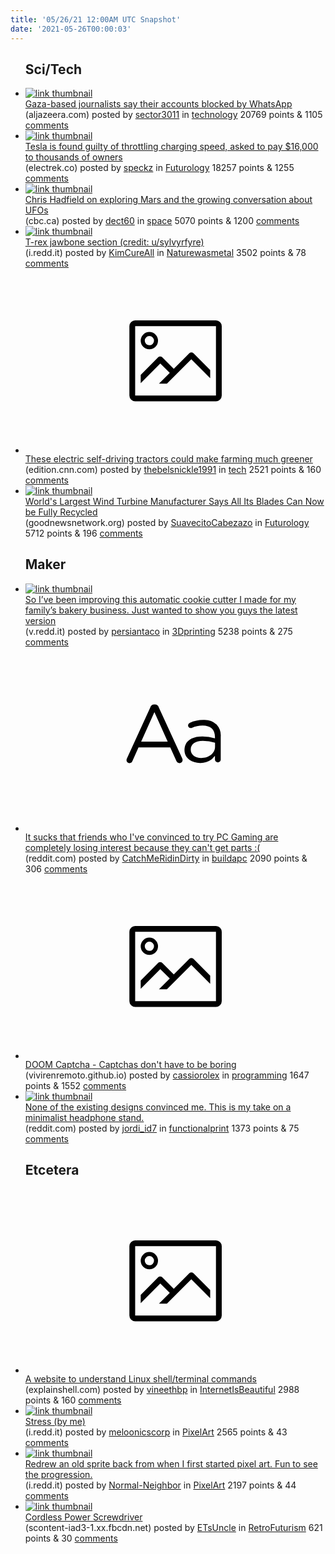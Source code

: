 ```yaml
---
title: '05/26/21 12:00AM UTC Snapshot'
date: '2021-05-26T00:00:03'
---
```

<ul>
<h2>Sci/Tech</h2>

<li><a href='https://www.aljazeera.com/news/2021/5/25/israel-blocks-whatsapp-accounts-of-gaza-journalists'><img src='https://b.thumbs.redditmedia.com/Jej9XaM_cBUAl-SaQcMs0S22l32uQ-hD5gvj7PaJ3HM.jpg' alt='link thumbnail'></a><div><div class='linkTitle'><a href='https://www.aljazeera.com/news/2021/5/25/israel-blocks-whatsapp-accounts-of-gaza-journalists'>Gaza-based journalists say their accounts blocked by WhatsApp</a></div>(aljazeera.com) posted by <a href='https://www.reddit.com/user/sector3011'>sector3011</a> in <a href='https://www.reddit.com/r/technology'>technology</a> 20769 points & 1105 <a href='https://www.reddit.com/r/technology/comments/nknc2k/gazabased_journalists_say_their_accounts_blocked/'>comments</a></div></li>

<li><a href='https://electrek.co/2021/05/24/tesla-found-guilty-throttling-charging-speed-asked-pay-16000-thousands-owners/'><img src='https://b.thumbs.redditmedia.com/U7q3Rr7qt1nTGyhJ51uF1gvGBhHLST6x0OwZj0IlV6I.jpg' alt='link thumbnail'></a><div><div class='linkTitle'><a href='https://electrek.co/2021/05/24/tesla-found-guilty-throttling-charging-speed-asked-pay-16000-thousands-owners/'>Tesla is found guilty of throttling charging speed, asked to pay $16,000 to thousands of owners</a></div>(electrek.co) posted by <a href='https://www.reddit.com/user/speckz'>speckz</a> in <a href='https://www.reddit.com/r/Futurology'>Futurology</a> 18257 points & 1255 <a href='https://www.reddit.com/r/Futurology/comments/nkosdf/tesla_is_found_guilty_of_throttling_charging/'>comments</a></div></li>

<li><a href='https://www.cbc.ca/radio/checkup/what-s-the-first-thing-you-ll-do-after-pandemic-restrictions-are-lifted-1.6036693/chris-hadfield-on-exploring-mars-and-the-growing-conversation-about-ufos-1.6038413'><img src='https://a.thumbs.redditmedia.com/ZQXHY7beYbYnsMXUpNRd8JLtT0LnQJuw_vhUBMu5Gt0.jpg' alt='link thumbnail'></a><div><div class='linkTitle'><a href='https://www.cbc.ca/radio/checkup/what-s-the-first-thing-you-ll-do-after-pandemic-restrictions-are-lifted-1.6036693/chris-hadfield-on-exploring-mars-and-the-growing-conversation-about-ufos-1.6038413'>Chris Hadfield on exploring Mars and the growing conversation about UFOs</a></div>(cbc.ca) posted by <a href='https://www.reddit.com/user/dect60'>dect60</a> in <a href='https://www.reddit.com/r/space'>space</a> 5070 points & 1200 <a href='https://www.reddit.com/r/space/comments/nkjcsa/chris_hadfield_on_exploring_mars_and_the_growing/'>comments</a></div></li>

<li><a href='https://i.redd.it/b4hw6qgd19171.jpg'><img src='https://a.thumbs.redditmedia.com/8OlHPi37imOA0NF4sWDz0k1qSrd7TyFv4HfqjOG4jO8.jpg' alt='link thumbnail'></a><div><div class='linkTitle'><a href='https://i.redd.it/b4hw6qgd19171.jpg'>T-rex jawbone section (credit: u/sylvyrfyre)</a></div>(i.redd.it) posted by <a href='https://www.reddit.com/user/KimCureAll'>KimCureAll</a> in <a href='https://www.reddit.com/r/Naturewasmetal'>Naturewasmetal</a> 3502 points & 78 <a href='https://www.reddit.com/r/Naturewasmetal/comments/nkn556/trex_jawbone_section_credit_usylvyrfyre/'>comments</a></div></li>

<li><a href='https://edition.cnn.com/2021/05/11/tech/monarch-autonomous-electric-tractor-spc-intl/index.html'><svg version='1.1' viewBox='-34 -14 104 64' preserveAspectRatio='xMidYMid meet' xmlns='http://www.w3.org/2000/svg' xmlns:xlink='http://www.w3.org/1999/xlink'>
    <title>link thumbnail</title>
    <path d='M32,4H4A2,2,0,0,0,2,6V30a2,2,0,0,0,2,2H32a2,2,0,0,0,2-2V6A2,2,0,0,0,32,4ZM4,30V6H32V30Z'></path>
    <path d='M8.92,14a3,3,0,1,0-3-3A3,3,0,0,0,8.92,14Zm0-4.6A1.6,1.6,0,1,1,7.33,11,1.6,1.6,0,0,1,8.92,9.41Z'></path>
    <path d='M22.78,15.37l-5.4,5.4-4-4a1,1,0,0,0-1.41,0L5.92,22.9v2.83l6.79-6.79L16,22.18l-3.75,3.75H15l8.45-8.45L30,24V21.18l-5.81-5.81A1,1,0,0,0,22.78,15.37Z'></path>
    </svg></a><div><div class='linkTitle'><a href='https://edition.cnn.com/2021/05/11/tech/monarch-autonomous-electric-tractor-spc-intl/index.html'>These electric self-driving tractors could make farming much greener</a></div>(edition.cnn.com) posted by <a href='https://www.reddit.com/user/thebelsnickle1991'>thebelsnickle1991</a> in <a href='https://www.reddit.com/r/tech'>tech</a> 2521 points & 160 <a href='https://www.reddit.com/r/tech/comments/nkkuq8/these_electric_selfdriving_tractors_could_make/'>comments</a></div></li>

<li><a href='https://www.goodnewsnetwork.org/vestas-announces-fully-recyclable-wind-turbine-blades/'><img src='https://a.thumbs.redditmedia.com/9_SI1ysOmT-CMGQ0zozC3xsaQweDJMdcP1_1iT7G1J4.jpg' alt='link thumbnail'></a><div><div class='linkTitle'><a href='https://www.goodnewsnetwork.org/vestas-announces-fully-recyclable-wind-turbine-blades/'>World's Largest Wind Turbine Manufacturer Says All Its Blades Can Now be Fully Recycled</a></div>(goodnewsnetwork.org) posted by <a href='https://www.reddit.com/user/SuavecitoCabezazo'>SuavecitoCabezazo</a> in <a href='https://www.reddit.com/r/Futurology'>Futurology</a> 5712 points & 196 <a href='https://www.reddit.com/r/Futurology/comments/nkgghr/worlds_largest_wind_turbine_manufacturer_says_all/'>comments</a></div></li>

<h2>Maker</h2>

<li><a href='https://v.redd.it/1yw1x8b9r9171'><img src='https://b.thumbs.redditmedia.com/Qov8XUmw9QxdYOFJL0ZhLJPO04donKarqUWur6l6SYY.jpg' alt='link thumbnail'></a><div><div class='linkTitle'><a href='https://v.redd.it/1yw1x8b9r9171'>So I’ve been improving this automatic cookie cutter I made for my family’s bakery business. Just wanted to show you guys the latest version</a></div>(v.redd.it) posted by <a href='https://www.reddit.com/user/persiantaco'>persiantaco</a> in <a href='https://www.reddit.com/r/3Dprinting'>3Dprinting</a> 5238 points & 275 <a href='https://www.reddit.com/r/3Dprinting/comments/nkpv3i/so_ive_been_improving_this_automatic_cookie/'>comments</a></div></li>

<li><a href='https://www.reddit.com/r/buildapc/comments/nkvgcc/it_sucks_that_friends_who_ive_convinced_to_try_pc/'><svg version='1.1' viewBox='-34 -12 104 64' preserveAspectRatio='xMidYMid slice' xmlns='http://www.w3.org/2000/svg' xmlns:xlink='http://www.w3.org/1999/xlink'>
    <title>text link thumbnail</title>
    <path d='M12.19,8.84a1.45,1.45,0,0,0-1.4-1h-.12a1.46,1.46,0,0,0-1.42,1L1.14,26.56a1.29,1.29,0,0,0-.14.59,1,1,0,0,0,1,1,1.12,1.12,0,0,0,1.08-.77l2.08-4.65h11l2.08,4.59a1.24,1.24,0,0,0,1.12.83,1.08,1.08,0,0,0,1.08-1.08,1.64,1.64,0,0,0-.14-.57ZM6.08,20.71l4.59-10.22,4.6,10.22Z'>
    </path>
    <path d='M32.24,14.78A6.35,6.35,0,0,0,27.6,13.2a11.36,11.36,0,0,0-4.7,1,1,1,0,0,0-.58.89,1,1,0,0,0,.94.92,1.23,1.23,0,0,0,.39-.08,8.87,8.87,0,0,1,3.72-.81c2.7,0,4.28,1.33,4.28,3.92v.5a15.29,15.29,0,0,0-4.42-.61c-3.64,0-6.14,1.61-6.14,4.64v.05c0,2.95,2.7,4.48,5.37,4.48a6.29,6.29,0,0,0,5.19-2.48V26.9a1,1,0,0,0,1,1,1,1,0,0,0,1-1.06V19A5.71,5.71,0,0,0,32.24,14.78Zm-.56,7.7c0,2.28-2.17,3.89-4.81,3.89-1.94,0-3.61-1.06-3.61-2.86v-.06c0-1.8,1.5-3,4.2-3a15.2,15.2,0,0,1,4.22.61Z'>
    </path>
    </svg></a><div><div class='linkTitle'><a href='https://www.reddit.com/r/buildapc/comments/nkvgcc/it_sucks_that_friends_who_ive_convinced_to_try_pc/'>It sucks that friends who I've convinced to try PC Gaming are completely losing interest because they can't get parts :(</a></div>(reddit.com) posted by <a href='https://www.reddit.com/user/CatchMeRidinDirty'>CatchMeRidinDirty</a> in <a href='https://www.reddit.com/r/buildapc'>buildapc</a> 2090 points & 306 <a href='https://www.reddit.com/r/buildapc/comments/nkvgcc/it_sucks_that_friends_who_ive_convinced_to_try_pc/'>comments</a></div></li>

<li><a href='https://vivirenremoto.github.io/doomcaptcha/'><svg version='1.1' viewBox='-34 -14 104 64' preserveAspectRatio='xMidYMid meet' xmlns='http://www.w3.org/2000/svg' xmlns:xlink='http://www.w3.org/1999/xlink'>
    <title>link thumbnail</title>
    <path d='M32,4H4A2,2,0,0,0,2,6V30a2,2,0,0,0,2,2H32a2,2,0,0,0,2-2V6A2,2,0,0,0,32,4ZM4,30V6H32V30Z'></path>
    <path d='M8.92,14a3,3,0,1,0-3-3A3,3,0,0,0,8.92,14Zm0-4.6A1.6,1.6,0,1,1,7.33,11,1.6,1.6,0,0,1,8.92,9.41Z'></path>
    <path d='M22.78,15.37l-5.4,5.4-4-4a1,1,0,0,0-1.41,0L5.92,22.9v2.83l6.79-6.79L16,22.18l-3.75,3.75H15l8.45-8.45L30,24V21.18l-5.81-5.81A1,1,0,0,0,22.78,15.37Z'></path>
    </svg></a><div><div class='linkTitle'><a href='https://vivirenremoto.github.io/doomcaptcha/'>DOOM Captcha - Captchas don't have to be boring</a></div>(vivirenremoto.github.io) posted by <a href='https://www.reddit.com/user/cassiorolex'>cassiorolex</a> in <a href='https://www.reddit.com/r/programming'>programming</a> 1647 points & 1552 <a href='https://www.reddit.com/r/programming/comments/nkkxvx/doom_captcha_captchas_dont_have_to_be_boring/'>comments</a></div></li>

<li><a href='https://www.reddit.com/gallery/nknfui'><img src='https://b.thumbs.redditmedia.com/7XF8m7WGnq3AP-9RNmfdacGOzgrJ0q_4gCDPES6lw3I.jpg' alt='link thumbnail'></a><div><div class='linkTitle'><a href='https://www.reddit.com/gallery/nknfui'>None of the existing designs convinced me. This is my take on a minimalist headphone stand.</a></div>(reddit.com) posted by <a href='https://www.reddit.com/user/jordi_id7'>jordi_id7</a> in <a href='https://www.reddit.com/r/functionalprint'>functionalprint</a> 1373 points & 75 <a href='https://www.reddit.com/r/functionalprint/comments/nknfui/none_of_the_existing_designs_convinced_me_this_is/'>comments</a></div></li>

<h2>Etcetera</h2>

<li><a href='https://www.explainshell.com/'><svg version='1.1' viewBox='-34 -14 104 64' preserveAspectRatio='xMidYMid meet' xmlns='http://www.w3.org/2000/svg' xmlns:xlink='http://www.w3.org/1999/xlink'>
    <title>link thumbnail</title>
    <path d='M32,4H4A2,2,0,0,0,2,6V30a2,2,0,0,0,2,2H32a2,2,0,0,0,2-2V6A2,2,0,0,0,32,4ZM4,30V6H32V30Z'></path>
    <path d='M8.92,14a3,3,0,1,0-3-3A3,3,0,0,0,8.92,14Zm0-4.6A1.6,1.6,0,1,1,7.33,11,1.6,1.6,0,0,1,8.92,9.41Z'></path>
    <path d='M22.78,15.37l-5.4,5.4-4-4a1,1,0,0,0-1.41,0L5.92,22.9v2.83l6.79-6.79L16,22.18l-3.75,3.75H15l8.45-8.45L30,24V21.18l-5.81-5.81A1,1,0,0,0,22.78,15.37Z'></path>
    </svg></a><div><div class='linkTitle'><a href='https://www.explainshell.com/'>A website to understand Linux shell/terminal commands</a></div>(explainshell.com) posted by <a href='https://www.reddit.com/user/vineethbp'>vineethbp</a> in <a href='https://www.reddit.com/r/InternetIsBeautiful'>InternetIsBeautiful</a> 2988 points & 160 <a href='https://www.reddit.com/r/InternetIsBeautiful/comments/nklp9n/a_website_to_understand_linux_shellterminal/'>comments</a></div></li>

<li><a href='https://i.redd.it/osf1y6g718171.gif'><img src='https://b.thumbs.redditmedia.com/filWNHUOb1qR14zJx-FDkg01jnryFgyNdB6xoqcnMAA.jpg' alt='link thumbnail'></a><div><div class='linkTitle'><a href='https://i.redd.it/osf1y6g718171.gif'>Stress (by me)</a></div>(i.redd.it) posted by <a href='https://www.reddit.com/user/meloonicscorp'>meloonicscorp</a> in <a href='https://www.reddit.com/r/PixelArt'>PixelArt</a> 2565 points & 43 <a href='https://www.reddit.com/r/PixelArt/comments/nkk42g/stress_by_me/'>comments</a></div></li>

<li><a href='https://i.redd.it/7p3sc8qvdb171.gif'><img src='https://b.thumbs.redditmedia.com/JQ8O20zd9pOqbeIKnwaJmy1xVIGyzGasUQQgywzDggU.jpg' alt='link thumbnail'></a><div><div class='linkTitle'><a href='https://i.redd.it/7p3sc8qvdb171.gif'>Redrew an old sprite back from when I first started pixel art. Fun to see the progression.</a></div>(i.redd.it) posted by <a href='https://www.reddit.com/user/Normal-Neighbor'>Normal-Neighbor</a> in <a href='https://www.reddit.com/r/PixelArt'>PixelArt</a> 2197 points & 44 <a href='https://www.reddit.com/r/PixelArt/comments/nkxchy/redrew_an_old_sprite_back_from_when_i_first/'>comments</a></div></li>

<li><a href='https://scontent-iad3-1.xx.fbcdn.net/v/t31.18172-8/fr/cp0/e15/q65/13147367_521354484717626_7531307234775063953_o.jpg?_nc_cat=111&amp;ccb=1-3&amp;_nc_sid=2d5d41&amp;efg=eyJpIjoidCJ9&amp;_nc_ohc=KiaFk0OmY-4AX_BZ5sL&amp;_nc_ht=scontent-iad3-1.xx&amp;tp=14&amp;oh=4c20122365e7403e9b34b58b0b95a68b&amp;oe=60D1380E'><img src='https://b.thumbs.redditmedia.com/O-NPbv7stOy6-FxH9ZaLcTOtIBuk6SltjfNMugBuz-w.jpg' alt='link thumbnail'></a><div><div class='linkTitle'><a href='https://scontent-iad3-1.xx.fbcdn.net/v/t31.18172-8/fr/cp0/e15/q65/13147367_521354484717626_7531307234775063953_o.jpg?_nc_cat=111&amp;ccb=1-3&amp;_nc_sid=2d5d41&amp;efg=eyJpIjoidCJ9&amp;_nc_ohc=KiaFk0OmY-4AX_BZ5sL&amp;_nc_ht=scontent-iad3-1.xx&amp;tp=14&amp;oh=4c20122365e7403e9b34b58b0b95a68b&amp;oe=60D1380E'>Cordless Power Screwdriver</a></div>(scontent-iad3-1.xx.fbcdn.net) posted by <a href='https://www.reddit.com/user/ETsUncle'>ETsUncle</a> in <a href='https://www.reddit.com/r/RetroFuturism'>RetroFuturism</a> 621 points & 30 <a href='https://www.reddit.com/r/RetroFuturism/comments/nkw6fm/cordless_power_screwdriver/'>comments</a></div></li>

</ul>
